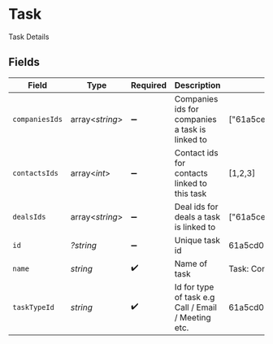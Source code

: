 # Task

Task Details


## Fields

| Field                                                                              | Type                                                                               | Required                                                                           | Description                                                                        | Example                                                                            |
| ---------------------------------------------------------------------------------- | ---------------------------------------------------------------------------------- | ---------------------------------------------------------------------------------- | ---------------------------------------------------------------------------------- | ---------------------------------------------------------------------------------- |
| `companiesIds`                                                                     | array<*string*>                                                                    | :heavy_minus_sign:                                                                 | Companies ids for companies a task is linked to                                    | ["61a5ce58c5d4795761045990","61a5ce58c5d4795761045991","61a5ce58c5d4795761045992"] |
| `contactsIds`                                                                      | array<*int*>                                                                       | :heavy_minus_sign:                                                                 | Contact ids for contacts linked to this task                                       | [1,2,3]                                                                            |
| `dealsIds`                                                                         | array<*string*>                                                                    | :heavy_minus_sign:                                                                 | Deal ids for deals a task is linked to                                             | ["61a5ce58c5d4795761045990","61a5ce58c5d4795761045991","61a5ce58c5d4795761045992"] |
| `id`                                                                               | *?string*                                                                          | :heavy_minus_sign:                                                                 | Unique task id                                                                     | 61a5cd07ca1347c82306ad06                                                           |
| `name`                                                                             | *string*                                                                           | :heavy_check_mark:                                                                 | Name of task                                                                       | Task: Connect with client                                                          |
| `taskTypeId`                                                                       | *string*                                                                           | :heavy_check_mark:                                                                 | Id for type of task e.g Call / Email / Meeting etc.                                | 61a5cd07ca1347c82306ad09                                                           |